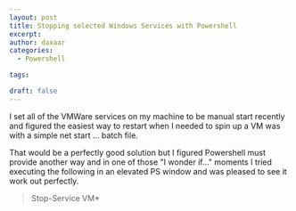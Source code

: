 ```yaml
---
layout: post
title: Stopping selected Windows Services with Powershell
excerpt: 
author: daxaar
categories:
  - Powershell

tags:

draft: false
---
```

<p>I set all of the VMWare services on my machine to be manual start recently and figured the easiest way to restart when I needed to spin up a VM was with a simple net start ... batch file.

That would be a perfectly good solution but I figured Powershell must provide another way and in one of those "I wonder if..." moments I tried executing the following in an elevated PS window and was pleased to see it work out perfectly.</p><blockquote><p>Stop-Service VM*</p></blockquote>
